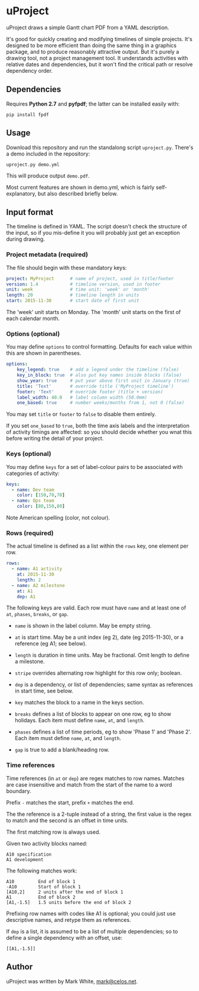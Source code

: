 # uProject

uProject draws a simple Gantt chart PDF from a YAML description.

It's good for quickly creating and modifying timelines of simple
projects. It's designed to be more efficient than doing the same thing
in a graphics package, and to produce reasonably attractive output.
But it's purely a drawing tool, not a project management tool.  It
understands activities with relative dates and dependencies, but it
won't find the critical path or resolve dependency order.

## Dependencies

Requires **Python 2.7** and **pyfpdf**; the latter can be installed
easily with:

    pip install fpdf

## Usage

Download this repository and run the standalong script
`uproject.py`. There's a demo included in the repository:

    uproject.py demo.yml

This will produce output `demo.pdf`.

Most current features are shown in demo.yml, which is fairly
self-explanatory, but also described briefly below.

## Input format

The timeline is defined in YAML. The script doesn't check the
structure of the input, so if you mis-define it you will probably just
get an exception during drawing.

### Project metadata (required)

The file should begin with these mandatory keys:

```yaml
project: MyProject      # name of project, used in title/footer
version: 1.4            # timeline version, used in footer
unit: week              # time unit: 'week' or 'month'
length: 20              # timeline length in units
start: 2015-11-30       # start date of first unit
```

The 'week' unit starts on Monday. The 'month' unit starts on the first
of each calendar month.

### Options (optional)

You may define `options` to control formatting. Defaults for each
value within this are shown in parentheses.

```yaml
options:
    key_legend: true    # add a legend under the timeline (false)
    key_in_block: true  # also put key names inside blocks (false)
    show_year: true     # put year above first unit in January (true)
    title: 'Text'       # override title ('MyProject timeline')
    footer: 'Text'      # override footer (title + version)
    label_width: 40.0   # label column width (50.0mm)
    one_based: true     # number weeks/months from 1, not 0 (false)
```

You may set `title` or `footer` to `false` to disable them entirely.

If you set `one_based` to `true`, both the time axis labels and the
interpretation of activity timings are affected: so you should decide
whether you wnat this before writing the detail of your project.

### Keys (optional)

You may define `keys` for a set of label-colour pairs to be
associated with categories of activity:

```yaml
keys:
  - name: Dev team
    color: [150,70,70]
  - name: Ops team
    color: [80,150,80]
```

Note American spelling (color, not colour).

### Rows (required)

The actual timeline is defined as a list within the `rows` key, one
element per row.

```yaml
rows:
  - name: A1 activity
    at: 2015-11-30
    length: 2
  - name: A2 milestone
    at: A1
    dep: A1
```

The following keys are valid. Each row must have `name` and at least
one of `at`, `phases`, `breaks`, or `gap`.

  - `name` is shown in the label column. May be empty string.

  - `at` is start time. May be a unit index (eg 2), date (eg
    2015-11-30), or a reference (eg A1; see below).

  - `length` is duration in time units. May be fractional. Omit
    length to define a milestone.

  - `stripe` overrides alternating row highlight for this row only;
    boolean.

  - `dep` is a dependency, or list of dependencies; same syntax as
    references in start time, see below.

  - `key` matches the block to a name in the keys section.

  - `breaks` defines a list of blocks to appear on one row, eg to show
    holidays. Each item must define `name`, `at`, and `length`.

  - `phases` defines a list of time periods, eg to show 'Phase 1' and
    'Phase 2'. Each item must define `name`, `at`, and `length`.

  - `gap` is true to add a blank/heading row.

### Time references

Time references (in `at` or `dep`) are regex matches to row names.
Matches are case insensitive and match from the start of the name to a
word boundary.

Prefix `-` matches the start, prefix `+` matches the end.

The the reference is a 2-tuple instead of a string, the first value is
the regex to match and the second is an offset in time units.

The first matching row is always used.

Given two activity blocks named:

    A10 specification
    A1 development

The following matches work:

    A10         End of block 1
    -A10        Start of block 1
    [A10,2]     2 units after the end of block 1
    A1          End of block 2
    [A1,-1.5]   1.5 units before the end of block 2

Prefixing row names with codes like A1 is optional; you could just use
descriptive names, and retype them as references.

If `dep` is a list, it is assumed to be a list of multiple
dependencies; so to define a single dependency with an offset, use:

    [[A1,-1.5]]

## Author

uProject was written by Mark White, <mark@celos.net>.
